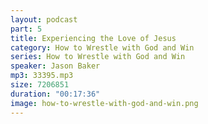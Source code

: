 ```yaml
---
layout: podcast
part: 5
title: Experiencing the Love of Jesus
category: How to Wrestle with God and Win
series: How to Wrestle with God and Win
speaker: Jason Baker
mp3: 33395.mp3
size: 7206851
duration: "00:17:36"
image: how-to-wrestle-with-god-and-win.png
---
```


